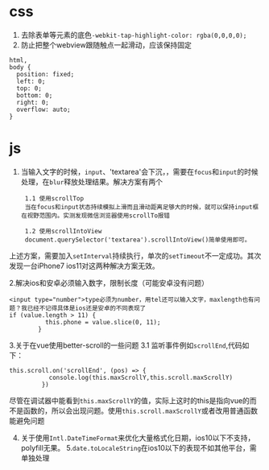 # css
1. 去除表单等元素的底色`-webkit-tap-highlight-color: rgba(0,0,0,0);`
2. 防止把整个webview跟随触点一起滑动，应该保持固定
```
html,
body {
  position: fixed;
  left: 0;
  top: 0;
  bottom: 0;
  right: 0;
  overflow: auto;
}
```



# js
1. 当输入文字的时候，`input`、'textarea'会下沉，，需要在`focus`和`input`的时候处理，在`blur`释放处理结果。解决方案有两个

        1.1 使用scrollTop
        当在focus和input状态持续模拟上滑而且滑动距离足够大的时候，就可以保持input框在视野范围内。实测发现微信浏览器使用scrollTo报错
  
        1.2 使用scrollIntoView
        document.querySelector('textarea').scrollIntoView()简单使用即可。
  上述方案，需要加入`setInterval`持续执行，单次的`setTimeout`不一定成功。其次发现一台iPhone7 ios11对这两种解决方案无效。

2.解决ios和安卓必须输入数字，限制长度（可能安卓没有问题）
```
<input type="number">type必须为number，用tel还可以输入文字，maxlength也有问题？我已经不记得具体是ios还是安卓的不同表现了
if (value.length > 11) {
          this.phone = value.slice(0, 11);
        }
```

3.关于在vue使用better-scroll的一些问题
 3.1 监听事件例如`scrollEnd`,代码如下：
 ```
 this.scroll.on('scrollEnd', (pos) => {
            console.log(this.maxScrollY,this.scroll.maxScrollY)
          })
 ```
 尽管在调试器中能看到`this.maxScrollY`的值，实际上这时的this是指向vue的而不是函数的，所以会出现问题。使用`this.scroll.maxScrollY`或者改用普通函数能避免问题
 
 
4. 关于使用`Intl.DateTimeFormat`来优化大量格式化日期，ios10以下不支持，polyfill无果。
5.`date.toLocaleString`在ios10以下的表现不如其他平台，需单独处理
